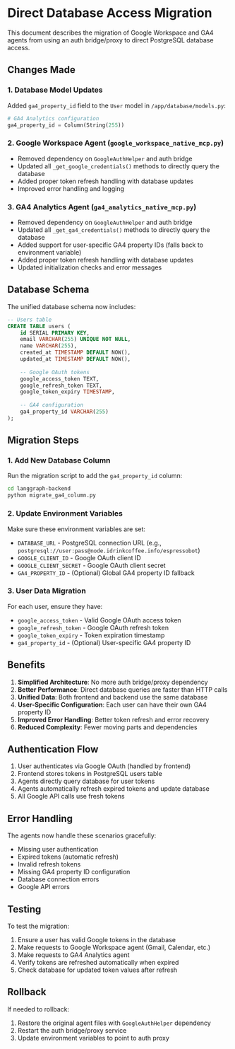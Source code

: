 # Direct Database Access Migration

This document describes the migration of Google Workspace and GA4 agents from using an auth bridge/proxy to direct PostgreSQL database access.

## Changes Made

### 1. Database Model Updates

Added `ga4_property_id` field to the `User` model in `/app/database/models.py`:
```python
# GA4 Analytics configuration  
ga4_property_id = Column(String(255))
```

### 2. Google Workspace Agent (`google_workspace_native_mcp.py`)

- Removed dependency on `GoogleAuthHelper` and auth bridge
- Updated all `_get_google_credentials()` methods to directly query the database
- Added proper token refresh handling with database updates
- Improved error handling and logging

### 3. GA4 Analytics Agent (`ga4_analytics_native_mcp.py`)

- Removed dependency on `GoogleAuthHelper` and auth bridge  
- Updated all `_get_ga4_credentials()` methods to directly query the database
- Added support for user-specific GA4 property IDs (falls back to environment variable)
- Added proper token refresh handling with database updates
- Updated initialization checks and error messages

## Database Schema

The unified database schema now includes:

```sql
-- Users table
CREATE TABLE users (
    id SERIAL PRIMARY KEY,
    email VARCHAR(255) UNIQUE NOT NULL,
    name VARCHAR(255),
    created_at TIMESTAMP DEFAULT NOW(),
    updated_at TIMESTAMP DEFAULT NOW(),
    
    -- Google OAuth tokens
    google_access_token TEXT,
    google_refresh_token TEXT, 
    google_token_expiry TIMESTAMP,
    
    -- GA4 configuration
    ga4_property_id VARCHAR(255)
);
```

## Migration Steps

### 1. Add New Database Column

Run the migration script to add the `ga4_property_id` column:

```bash
cd langgraph-backend
python migrate_ga4_column.py
```

### 2. Update Environment Variables

Make sure these environment variables are set:
- `DATABASE_URL` - PostgreSQL connection URL (e.g., `postgresql://user:pass@node.idrinkcoffee.info/espressobot`)
- `GOOGLE_CLIENT_ID` - Google OAuth client ID
- `GOOGLE_CLIENT_SECRET` - Google OAuth client secret
- `GA4_PROPERTY_ID` - (Optional) Global GA4 property ID fallback

### 3. User Data Migration

For each user, ensure they have:
- `google_access_token` - Valid Google OAuth access token
- `google_refresh_token` - Google OAuth refresh token
- `google_token_expiry` - Token expiration timestamp
- `ga4_property_id` - (Optional) User-specific GA4 property ID

## Benefits

1. **Simplified Architecture**: No more auth bridge/proxy dependency
2. **Better Performance**: Direct database queries are faster than HTTP calls
3. **Unified Data**: Both frontend and backend use the same database
4. **User-Specific Configuration**: Each user can have their own GA4 property ID
5. **Improved Error Handling**: Better token refresh and error recovery
6. **Reduced Complexity**: Fewer moving parts and dependencies

## Authentication Flow

1. User authenticates via Google OAuth (handled by frontend)
2. Frontend stores tokens in PostgreSQL users table
3. Agents directly query database for user tokens
4. Agents automatically refresh expired tokens and update database
5. All Google API calls use fresh tokens

## Error Handling

The agents now handle these scenarios gracefully:
- Missing user authentication
- Expired tokens (automatic refresh)
- Invalid refresh tokens
- Missing GA4 property ID configuration
- Database connection errors
- Google API errors

## Testing

To test the migration:

1. Ensure a user has valid Google tokens in the database
2. Make requests to Google Workspace agent (Gmail, Calendar, etc.)
3. Make requests to GA4 Analytics agent
4. Verify tokens are refreshed automatically when expired
5. Check database for updated token values after refresh

## Rollback

If needed to rollback:
1. Restore the original agent files with `GoogleAuthHelper` dependency
2. Restart the auth bridge/proxy service
3. Update environment variables to point to auth proxy